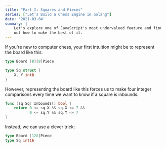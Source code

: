 ```yaml
---
title: "Part I: Squares and Pieces"
series: ["Let's Build a Chess Engine in Golang"]
date: '2021-03-04'
summary: |
    Let's explore one of JavaScript's most undervalued feature and find
    out how to make the best of it.
---
```


<script defer type='module' src='https://cdn.skypack.dev/chessboard-element'></script>
<script defer src='../wasm_exec.js'></script>
<script defer type='module' src='../chess.js'></script>
<style>
    chess-board::part(e4) {
      outline: 3px solid #F9FAFB;
      outline-offset: -3px;
    }
</style>

If you're new to computer chess, your first intuition might be to represent the board like this:

```go
type Board [8][8]Piece

type Sq struct {
    X, Y int8
}
```

However, representing the board like this forces us to make four integer comparisons every time we want to know if a square is inbounds.

```go
func (sq Sq) Inbounds() bool {
    return 0 <= sq.X && sq.X <= 7 && 
           0 <= sq.Y && sq.Y <= 7
}
```

Instead, we can use a clever trick:
```go
type Board [128]Piece
type Sq int16
```


<figure class='max-w-lg h-96 mb-32'>
    <chess-board id='intro'
        style='max-width: 30rem; max-height: 30rem; margin: 0 auto'
        position='start'
        draggable-pieces>
    </chess-board>
</figure>
